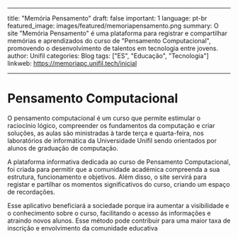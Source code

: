 
---
title: "Memória Pensamento"
draft: false
important: 1
language: pt-br
featured_image: images/featured/memoriapensamento.png
summary: O site "Memória Pensamento" é uma plataforma para registrar e compartilhar memórias e aprendizados do curso de "Pensamento Computacional", promovendo o desenvolvimento de talentos em tecnologia entre jovens.
author: Unifil
categories: Blog
tags: ["ES", "Educação", "Tecnologia"] 
linkweb: https://memoriapc.unifil.tech/inicial

---

# Pensamento Computacional
  
  O pensamento computacional é um curso que permite estimular o raciocínio lógico, compreender os fundamentos da computação e criar soluções, as aulas são ministradas à tarde terça e quarta-feira,  nos laboratórios de informática da Universidade Unifil sendo orientados por alunos de graduação de computação.

  A plataforma informativa dedicada ao curso de Pensamento Computacional, foi criada para permitir que a comunidade académica compreenda a sua estrutura, funcionamento e objetivos. Além disso, o site servirá para registar e partilhar os momentos significativos do curso, criando um espaço de recordações.

  Esse aplicativo beneficiará a sociedade porque ira aumentar a visibilidade e o conhecimento sobre o curso, facilitando o acesso ás informações e atraindo novos alunos. Esse método pode contribuir para uma maior taxa de inscrição e envolvimento da comunidade educativa